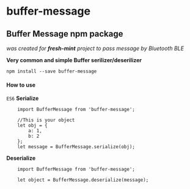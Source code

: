 # buffer-message

## Buffer Message npm package

*was created for **fresh-mint** project to pass message by Bluetooth BLE*

**Very common and simple Buffer serilizer/deserilizer**

`npm install --save buffer-message`

#### How to use
`ES6`
**Serialize**
```
	import BufferMessage from 'buffer-message';

    //This is your object
    let obj = {
        a: 1,
        b: 2
    };
	let message = BufferMessage.serialize(obj);
```

**Deserialize**
```
	import BufferMessage from 'buffer-message';

	let object = BufferMessage.deserialize(message);
```